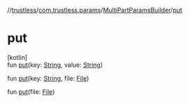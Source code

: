 //[trustless](../../../index.md)/[com.trustless.params](../index.md)/[MultiPartParamsBuilder](index.md)/[put](put.md)

# put

[kotlin]\
fun [put](put.md)(key: [String](https://kotlinlang.org/api/latest/jvm/stdlib/kotlin/-string/index.html), value: [String](https://kotlinlang.org/api/latest/jvm/stdlib/kotlin/-string/index.html))

fun [put](put.md)(key: [String](https://kotlinlang.org/api/latest/jvm/stdlib/kotlin/-string/index.html), file: [File](https://developer.android.com/reference/kotlin/java/io/File.html))

fun [put](put.md)(file: [File](https://developer.android.com/reference/kotlin/java/io/File.html))
